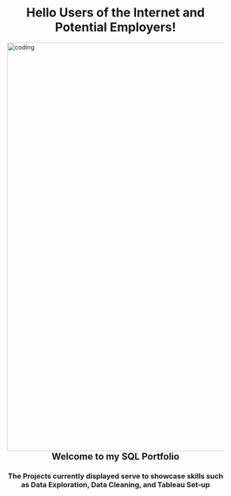<h1 align="center">Hello Users of the Internet and Potential Employers!</h1>
<img align="left" alt="coding" width="950" src="https://datacom.com/au/en/discover/articles/blog-five-ways-to-avoid-costly-microsoft-sql-database-licensing/_jcr_content/root/article_cover_image.coreimg.gif/1631768944306/microsoftsql-articlecoverimage-1920x600px.gif">
<h2 align="center">Welcome to my SQL Portfolio</h2>
<h3 align="center">The Projects currently displayed serve to showcase skills such as Data Exploration, Data Cleaning, and Tableau Set-up</h3>




